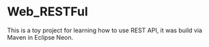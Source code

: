 # Web_RESTFul
This is a toy project for learning how to use REST API, it was build via Maven in Eclipse Neon.
